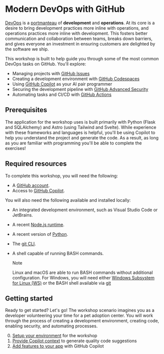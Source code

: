# Modern DevOps with GitHub

[DevOps](https://en.wikipedia.org/wiki/DevOps) is a [portmanteau](https://www.merriam-webster.com/dictionary/portmanteau) of **development** and **operations**. At its core is a desire to bring development practices more inline with operations, and operations practices more inline with development. This fosters better communication and collaboration between teams, breaks down barriers, and gives everyone an investment in ensuring customers are delighted by the software we ship.

This workshop is built to help guide you through some of the most common DevOps tasks on GitHub. You'll explore:

- Managing projects with [GitHub Issues](https://github.com/features/issues)
- Creating a development environment with [GitHub Codespaces](https://github.com/features/codespaces)
- Using [GitHub Copilot](https://github.com/features/copilot) as your AI pair programmer
- Securing the development pipeline with [GitHub Advanced Security](https://github.com/features/security)
- Automating tasks and CI/CD with [GitHub Actions](https://github.com/features/actions)

## Prerequisites

The application for the workshop uses is built primarily with Python (Flask and SQLAlchemy) and Astro (using Tailwind and Svelte). While experience with these frameworks and languages is helpful, you'll be using Copilot to help you understand the project and generate the code. As a result, as long as you are familiar with programming you'll be able to complete the exercises!

## Required resources

To complete this workshop, you will need the following:

- A [GitHub account](https://github.com/join).
- Access to [GitHub Copilot](https://github.com/features/copilot).

You will also need the following available and installed locally:

- An integrated development environment, such as Visual Studio Code or JetBrains.
- A recent [Node.js runtime](https://nodejs.org/en).
- A recent version of [Python](https://www.python.org/).
- The [git CLI](https://git-scm.com/).
- A shell capable of running BASH commands.

    > [!NOTE]
    > Linux and macOS are able to run BASH commands without additional configuration. For Windows, you will need either [Windows Subsystem for Linux (WS)](https://learn.microsoft.com/en-us/windows/wsl/about) or the BASH shell available via [git](https://git-scm.com/)

## Getting started

Ready to get started? Let's go! The workshop scenario imagines you as a developer volunteering your time for a pet adoption center. You will work through the process of creating a development environment, creating code, enabling security, and automating processes.

0. [Setup your environment](./0-setup.md) for the workshop
1. [Provide Copilot context](./1-context.md) to generate quality code suggestions
2. [Add features to your app](./2-code.md) with GitHub Copilot
